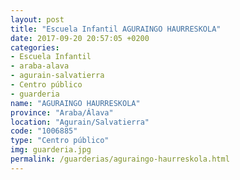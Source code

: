 ```yaml
---
layout: post
title: "Escuela Infantil AGURAINGO HAURRESKOLA"
date: 2017-09-20 20:57:05 +0200
categories:
- Escuela Infantil
- araba-alava
- agurain-salvatierra
- Centro público
- guarderia
name: "AGURAINGO HAURRESKOLA"
province: "Araba/Álava"
location: "Agurain/Salvatierra"
code: "1006885"
type: "Centro público"
img: guarderia.jpg
permalink: /guarderias/aguraingo-haurreskola.html
---
```

